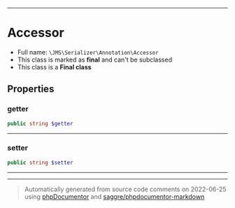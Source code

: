 ***

# Accessor





* Full name: `\JMS\Serializer\Annotation\Accessor`
* This class is marked as **final** and can't be subclassed
* This class is a **Final class**



## Properties


### getter



```php
public string $getter
```






***

### setter



```php
public string $setter
```






***



***
> Automatically generated from source code comments on 2022-06-25 using [phpDocumentor](http://www.phpdoc.org/) and [saggre/phpdocumentor-markdown](https://github.com/Saggre/phpDocumentor-markdown)
